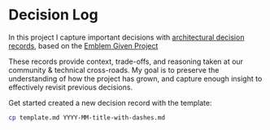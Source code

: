 # Decision Log

In this project I capture important decisions with [architectural decision records](https://adr.github.io/),
based on the [Emblem Given Project](https://github.com/GoogleCloudPlatform/emblem)

These records provide context, trade-offs, and reasoning taken at our community & technical cross-roads. My goal is to preserve the understanding of how the project has grown, and capture enough insight to effectively revisit previous decisions.

Get started created a new decision record with the template:

```sh
cp template.md YYYY-MM-title-with-dashes.md
```